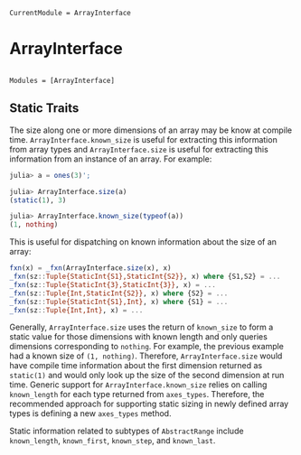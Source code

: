 ```@meta
CurrentModule = ArrayInterface
```

# ArrayInterface

```@index
```

```@autodocs
Modules = [ArrayInterface]
```

## Static Traits

The size along one or more dimensions of an array may be know at compile time. 
`ArrayInterface.known_size` is useful for extracting this information from array types and `ArrayInterface.size` is useful for extracting this information from an instance of an array.
For example:

```julia
julia> a = ones(3)';

julia> ArrayInterface.size(a)
(static(1), 3)

julia> ArrayInterface.known_size(typeof(a))
(1, nothing)

```

This is useful for dispatching on known information about the size of an array:
```julia
fxn(x) = _fxn(ArrayInterface.size(x), x)
_fxn(sz::Tuple{StaticInt{S1},StaticInt{S2}}, x) where {S1,S2} = ...
_fxn(sz::Tuple{StaticInt{3},StaticInt{3}}, x) = ...
_fxn(sz::Tuple{Int,StaticInt{S2}}, x) where {S2} = ...
_fxn(sz::Tuple{StaticInt{S1},Int}, x) where {S1} = ...
_fxn(sz::Tuple{Int,Int}, x) = ...
```

Generally, `ArrayInterface.size` uses the return of `known_size` to form a static value for those dimensions with known length and only queries dimensions corresponding to `nothing`.
For example, the previous example had a known size of `(1, nothing)`.
Therefore, `ArrayInterface.size` would have compile time information about the first dimension returned as `static(1)` and would only look up the size of the second dimension at run time.
Generic support for `ArrayInterface.known_size` relies on calling `known_length` for each type returned from `axes_types`.
Therefore, the recommended approach for supporting static sizing in newly defined array types is defining a new `axes_types` method.

Static information related to subtypes of `AbstractRange` include `known_length`, `known_first`, `known_step`, and `known_last`.

